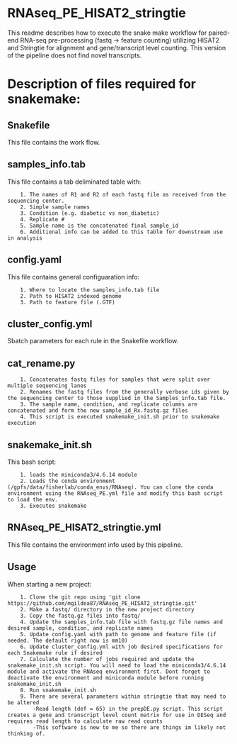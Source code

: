 # RNAseq_PE_HISAT2_stringtie
This readme describes how to execute the snake make workflow for paired-end RNA-seq pre-processing (fastq -> feature counting) utilizing HISAT2 and Stringtie for alignment and gene/transcript
level counting. This version of the pipeline does not find novel transcripts.

# Description of files required for snakemake:

## Snakefile
This file contains the work flow.
## samples_info.tab 
This file contains a tab deliminated table with:

		1. The names of R1 and R2 of each fastq file as received from the sequencing center. 
		2. Simple sample names
		3. Condition (e.g. diabetic vs non_diabetic)
		4. Replicate #
		5. Sample name is the concatenated final sample_id 
		6. Additional info can be added to this table for downstream use in analysis
## config.yaml
This file contains general configuaration info:

		1. Where to locate the samples_info.tab file
		2. Path to HISAT2 indexed genome
		3. Path to feature file (.GTF)
## cluster_config.yml
Sbatch parameters for each rule in the Snakefile workflow.
## cat_rename.py
		1. Concatenates fastq files for samples that were split over multiple sequencing lanes
		2. Renames the fastq files from the generally verbose ids given by the sequencing center to those supplied in the Samples_info.tab file.
		3. The sample name, condition, and replicate columns are concatenated and form the new sample_id_Rx.fastq.gz files
		4. This script is executed snakemake_init.sh prior to snakemake execution
## snakemake_init.sh
This bash script:

		1. loads the miniconda3/4.6.14 module
		2. Loads the conda environment (/gpfs/data/fisherlab/conda_envs/RNAseq). You can clone the conda environment using the RNAseq_PE.yml file and modify this bash script to load the env.
		3. Executes snakemake
## RNAseq_PE_HISAT2_stringtie.yml
This file contains the environment info used by this pipeline. 

## Usage
When starting a new project:

		1. Clone the git repo using 'git clone https://github.com/mgildea87/RNAseq_PE_HISAT2_stringtie.git'
		2. Make a fastq/ directory in the new project directory
		3. Copy the fastq.gz files into fastq/ 
		4. Update the samples_info.tab file with fastq.gz file names and desired sample, condition, and replicate names
		5. Update config.yaml with path to genome and feature file (if needed. The default right now is mm10)
		6. Update cluster_config.yml with job desired specifications for each Snakemake rule if desired
		7. Calculate the number of jobs required and update the snakemake_init.sh script. You will need to load the miniconda3/4.6.14 module and activate the RNAseq environment first. Dont forget to deactivate the environment and miniconda module before running snakemake_init.sh
		8. Run snakemake_init.sh
		9. There are several parameters within stringtie that may need to be altered
			-Read length (def = 65) in the prepDE.py script. This script creates a gene and transcript level count matrix for use in DESeq and requires read length to calculate raw read counts
			-This software is new to me so there are things im likely not thinking of.


